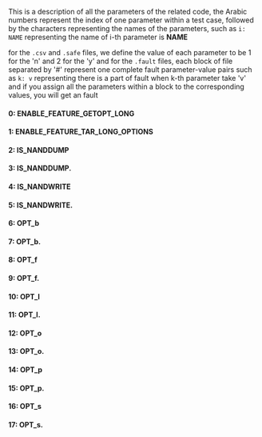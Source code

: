 This is a description of all the parameters of the related code,
the Arabic numbers represent the index of one parameter within a test case,
followed by the characters representing the names of the parameters,
such as `i: NAME` representing the name of i-th parameter is **NAME** 


for the `.csv` and `.safe` files, we define the value of each parameter to be 1 for the 'n' and 2 for the 'y'
and for the `.fault` files, each block of file separated by '#' represent one complete fault parameter-value pairs
such as `k: v` representing there is a part of fault when k-th parameter take 'v'
and if you assign all the parameters within a block to the corresponding values, you will get an fault


#### 0: ENABLE_FEATURE_GETOPT_LONG 
#### 1: ENABLE_FEATURE_TAR_LONG_OPTIONS 
#### 2: IS_NANDDUMP 
#### 3: IS_NANDDUMP. 
#### 4: IS_NANDWRITE 
#### 5: IS_NANDWRITE. 
#### 6: OPT_b 
#### 7: OPT_b. 
#### 8: OPT_f 
#### 9: OPT_f. 
#### 10: OPT_l 
#### 11: OPT_l. 
#### 12: OPT_o 
#### 13: OPT_o. 
#### 14: OPT_p 
#### 15: OPT_p. 
#### 16: OPT_s 
#### 17: OPT_s. 

